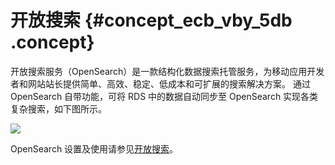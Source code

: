 # 开放搜索 {#concept_ecb_vby_5db .concept}

开放搜索服务（OpenSearch）是一款结构化数据搜索托管服务，为移动应用开发者和网站站长提供简单、高效、稳定、低成本和可扩展的搜索解决方案。 通过 OpenSearch 自带功能，可将 RDS 中的数据自动同步至 OpenSearch 实现各类复杂搜索，如下图所示。

![](http://static-aliyun-doc.oss-cn-hangzhou.aliyuncs.com/assets/img/7798/1678_zh-CN.png)

OpenSearch 设置及使用请参见[开放搜索](../cn.zh-CN/用户指南/典型应用/开放搜索.md#)。

